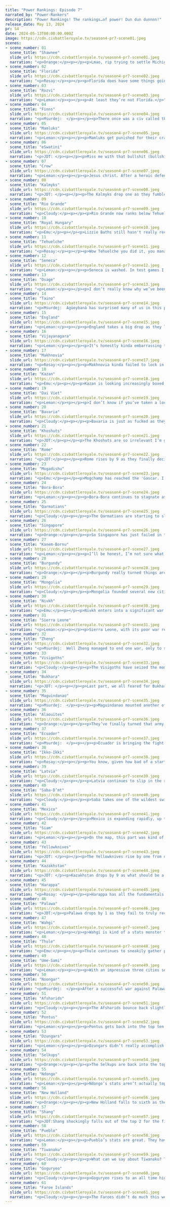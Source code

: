 ```yaml
---
title: "Power Rankings: Episode 7"
narrated_by: "Power-Rankers"
description: "Power Rankings! The rankings…of power! Dun dun dunnnn!"
release_date: May 13, 2024
pr: S4
date: 2024-05-13T00:00:00.000Z
image: https://cdn.civbattleroyale.tv/season4-pr7-scene01.jpeg
scenes:
- scene_number: 01
  scene_title: "Shawnee"
  slide_url: https://cdn.civbattleroyale.tv/season4-pr7-scene01.jpeg
  narration: "<p>Orange:</p><p></p><p>Lmao, rip trying to settle Michigan, should’ve tried to do that earlier instead of doing jack shit for so long.</p>"
- scene_number: 02
  scene_title: "Florida"
  slide_url: https://cdn.civbattleroyale.tv/season4-pr7-scene02.jpeg
  narration: "<p>Rosay:</p><p></p><p>Florida does have some things going for them, like for one they have a lot of areas they can settle. (narrator insert a 5 second pause here) Ok, so now that I got that out of the way, me giving Florida the highest ranking out of all the power rankers was more due to “hey they might die later than these other two civs just cause their region is weaker.” Florida's stats are shit and they’re being ganked by Taino of all civs, and as much as we deservedly shit on Seneca they can absolutely destroy Florida at any given moment. Absolute garbage tier civ that only escapes last because it's in competition with the Shawnee.</p>"
- scene_number: 03
  scene_title: "Rozvi"
  slide_url: https://cdn.civbattleroyale.tv/season4-pr7-scene03.jpeg
  narration: "<p>Leman:</p><p></p><p>At least they’re not Florida.</p>"
- scene_number: 04
  scene_title: "Finns"
  slide_url: https://cdn.civbattleroyale.tv/season4-pr7-scene04.jpeg
  narration: "<p>Msurdej:  </p><p></p><p>There once was a civ called the Finns</p><p>Who never got any real wins</p><p>They’ll sit on this earthDoing nothing of worth</p><p>Til the Ume-Sami kick in their shins</p>"
- scene_number: 05
  scene_title: "Mamluks"
  slide_url: https://cdn.civbattleroyale.tv/season4-pr7-scene05.jpeg
  narration: "<p>Leman:</p><p></p><p>Mamluks get punished for their crappy settling, finally, as Rashid gets captured by Rome. They settled too late, too little, and their cities were too far away from each other. Let me be real though, something like this was bound to happen eventually. It’s not over, over, but things are not looking good for Mamluks.</p>"
- scene_number: 06
  scene_title: "eSwatini"
  slide_url: https://cdn.civbattleroyale.tv/season4-pr7-scene06.jpeg
  narration: "<p>JDT: </p><p></p><p>Miss me with that bullshit (bullshit)</p><p>You ain't really wild, you a tourist (a tourist)</p><p>I be blackin' out with the purist (the purist)</p><p>I made a hundred thou' then I freaked it (I freaked it)</p><p>I made 500 thou' then I freaked it (I freaked it)</p><p>I bought a '87 for the weekend (the weekend)</p><p>This ain't what you want, this ain't what you want (what you want)</p><p>This ain't what you want, this ain't what you want (what you want)</p>"
- scene_number: 07
  scene_title: "Crow"
  slide_url: https://cdn.civbattleroyale.tv/season4-pr7-scene07.jpeg
  narration: "<p>Leman:</p><p></p><p>Jesus christ. After a heroic defense against the Yellowknives, Crow decided it would be really fun and cool to just hand away the city they spent two episodes defending. And to Thule! Not even Knives! Remember when we thought Crow was going to be great? </p>"
- scene_number: 08
  scene_title: "Kalmyks"
  slide_url: https://cdn.civbattleroyale.tv/season4-pr7-scene08.jpeg
  narration: "<p>JDT: </p><p></p><p>The Kalmyks drop one as they fumble the bag against Makhnovia whilst not really going anywhere in the stat sheet. But hey now, give props to the poverty civ for at least not being Florida. </p>"
- scene_number: 09
  scene_title: "Rio Grande"
  slide_url: https://cdn.civbattleroyale.tv/season4-pr7-scene09.jpeg
  narration: "<p>Cloudy:</p><p></p><p>Rio Grande now ranks below Tehuelche. That’s an accomplishment all on its own, I must say. But hey, at least they’re about to settle the Falklands, something even real life Argentina couldn’t do! Er, sorry, Rio Grande speaks Portuguese so I guess we have to call them “As Ilhas Malvinas” now.</p>"
- scene_number: 10
  scene_title: "Royal Hungary"
  slide_url: https://cdn.civbattleroyale.tv/season4-pr7-scene10.jpeg
  narration: "<p>Emu:</p><p></p><p>Lizzie Baths still hasn't really recovered from her horrible UA, not that she's doing much to even try. The Hungary-Makhnovia and Hungary-Latvia wars haven't done anything except grind troops on either side, and what are they going to do if not one of those? Try for Gazura? Bother Ludwig again? More likely just languish.</p>"
- scene_number: 11
  scene_title: "Tehuelche"
  slide_url: https://cdn.civbattleroyale.tv/season4-pr7-scene11.jpeg
  narration: "<p>Rosay:</p><p></p><p>Wow Tehuelche you did it, you managed to escape pure rump status by settling some shitty tundra islands. It's not like you look like a weaker version of Rio Grande and could easily be taken down by the pacific tourists once the tech level goes up enough. </p>"
- scene_number: 12
  scene_title: "Seneca"
  slide_url: https://cdn.civbattleroyale.tv/season4-pr7-scene12.jpeg
  narration: "<p>Leman:</p><p></p><p>Seneca is washed. In test games I don’t think Seneca had a single bad game. They were up there with Crow, Selkups, and Faroes, and were consistently excellent in every test game, dominating the east coast, settling Quebec, crushing Shawnee. And the actual game comes around and they are doing flatly fucking nothing. I’m so mad.</p>"
- scene_number: 13
  scene_title: "Osage"
  slide_url: https://cdn.civbattleroyale.tv/season4-pr7-scene13.jpeg
  narration: "<p>Leman:</p><p></p><p>I don’t really know why we’ve been ranking Osage this low. They’re bad, but they’re not like that bad. They’re irredeemably worthless like most other civs in the bottom quarter. Seneca is washed, Florida is dying, Shawnee is dead, and Crow is handing out cities like they’re a library. Osage has more than enough opportunities to raise its ranking and get back in this game. There’s even a little room for city settling! All is not lost.</p>"
- scene_number: 14
  scene_title: "Taino"
  slide_url: https://cdn.civbattleroyale.tv/season4-pr7-scene14.jpeg
  narration: "<p>Msurdej:  Agüeybaná has surprised many of us in this part. Not just by declaring war on Florida, but by actually taking a city! Port San Carlos continues to flip back and forth, but if it remains in Taino’s hands, it will be a great boon for them. A boon they desperately need, as Mexico has settled parts of the Caribbean, and New Holland seeks to join them. These neighbors will further restrict the Taino, making it even harder for them to break out of the 40s.</p>"
- scene_number: 15
  scene_title: "England"
  slide_url: https://cdn.civbattleroyale.tv/season4-pr7-scene15.jpeg
  narration: "<p>Leman:</p><p></p><p>England takes a big drop as they lose one of their two cities in continental Europe. They manage to replace it with a fourth city on the isles, but given that England’s overall position was tenuous at best and their military is all but exhausted I think they’re in quite a bit of trouble.</p>"
- scene_number: 16
  scene_title: "Vijayanagara"
  slide_url: https://cdn.civbattleroyale.tv/season4-pr7-scene16.jpeg
  narration: "<p>Leman:</p><p></p><p>It’s honestly kinda embarrassing that KDR didn’t manage to get Sri Lanka. Luckily, Harappa doesn’t really have a navy so they can capture it soon. Would have been easier to just settle it.</p>"
- scene_number: 17
  scene_title: "Makhnovia"
  slide_url: https://cdn.civbattleroyale.tv/season4-pr7-scene17.jpeg
  narration: "<p>Rosay:</p><p></p><p>Makhnovia kinda failed to lock in dominance over Eastern Europe this part, leading the subregion to be contested between them and Latvia. All metrics also point to them being weaker than Latvia, so don’t expect the gap between them to narrow as time goes by. They do have royal Hungary to feast on if they’re, well, hungry, but I don’t see them going too far in the future, even with some new land to play with.</p>"
- scene_number: 18
  scene_title: "Kazan"
  slide_url: https://cdn.civbattleroyale.tv/season4-pr7-scene18.jpeg
  narration: "<p>Emu:</p><p></p><p>Kazan is looking increasingly boxed in, and they're just about out of time to do anything about it. Nowhere to go, nothing to do about it, and backed up against the Urals. Where have we seen this before?</p><p></p><p>By the way Kazan sucks so much I wrote a different civ writeup and accidentally ascribed it to them.</p>"
- scene_number: 19
  scene_title: "Dai Viet"
  slide_url: https://cdn.civbattleroyale.tv/season4-pr7-scene19.jpeg
  narration: "<p>Leman:</p><p></p><p>I don’t know if you’ve taken a look at Dai Viet’s stats but they’re really, really weird. They seem to be going all in on culture – they have ten social policies already – that’s two full trees. They’re generating 120 culture per turn, which is kind of unbelievable. Second place in culture per turn is Faroes (because who else would it be) at only 85. </p><p></p><p>But culture is literally the only thing Dai Viet has going for them. Their science is mediocre, their population is low, their military is passable, and their production is actively bad. I don’t think this all-in culture strategy is going to work.</p><p></p>"
- scene_number: 20
  scene_title: "Bavaria"
  slide_url: https://cdn.civbattleroyale.tv/season4-pr7-scene20.jpeg
  narration: "<p>Cloudy:</p><p></p><p>Bavaria is just as fucked as they have been for the past several episodes now, but at least they plopped down a truly ghastly citadel in northern Italy to steal some random coastal tiles from Rome. I will tip my hat to their boldness, even if it won’t have any effect on the course of the game.</p>"
- scene_number: 21
  scene_title: "Khoshuts"
  slide_url: https://cdn.civbattleroyale.tv/season4-pr7-scene21.jpeg
  narration: "<p>JDT:</p><p></p><p>The Khoshuts are so irrelevant I’m going to keyboard mash the slide description and it’ll probably have more of an impact than them</p>"
- scene_number: 22
  scene_title: "Rome"
  slide_url: https://cdn.civbattleroyale.tv/season4-pr7-scene22.jpeg
  narration: "<p>JDT:</p><p></p><p>Rome rises by 9 as they finally decide to do the thing Rome did historically and invade North Africa to find success. And unlike real life, there is no opposition here. The Mamluks are a meme, and Rashid has actually fallen to Roman ships. With other cities like Port Loko and Tetouan in the region, and the possibility for further pushes against Egypt, it seems that Trajan has decided to take the opportunity no one else is seeing yet. Will this result in Imperium? Only time will tell. </p>"
- scene_number: 23
  scene_title: "Mogadishu"
  slide_url: https://cdn.civbattleroyale.tv/season4-pr7-scene23.jpeg
  narration: "<p>Emu:</p><p></p><p>Mogchamp has reached the 'Gascar. I repeat: Mogchamp has reached the 'Gascar. This is not a drill.</p>"
- scene_number: 24
  scene_title: "Bora-Bora"
  slide_url: https://cdn.civbattleroyale.tv/season4-pr7-scene24.jpeg
  narration: "<p>Leman:</p><p></p><p>Bora-Bora continues to stagnate as it turns out land wars are not their thing. Two cities on the South American mainland is decent, but really not enough. They should be settling, not declaring fruitless wars. It doesn’t help that the Pacific Rim is lined with powerhouses like Wahgi, Palawa, and Tiwanaku. The Pacific Islands are a weak start too, so just coasting, like Bora-Bora is doing, is just not enough to do well in this game.</p>"
- scene_number: 25
  scene_title: "Qarmatians"
  slide_url: https://cdn.civbattleroyale.tv/season4-pr7-scene25.jpeg
  narration: "<p>Cloudy:</p><p></p><p>The Qarmatians are starting to slip in the rankings as other civilizations rapidly settle the lands around their borders. If they attacked Saba or Harappa or Pontus, we could see Qarmback Part 2, but they need to act soon before all these fresh cities are reinforced. If they don’t, then their efforts thus far could be for nothing.</p>"
- scene_number: 26
  scene_title: "Singapore"
  slide_url: https://cdn.civbattleroyale.tv/season4-pr7-scene26.jpeg
  narration: "<p>Orange:</p><p></p><p>So Singapore has just failed in their attack, they got minimal army and minimal cities. Maybe if they had attacked Siam they could’ve done something, but now Siam is starting to look a bit beefy with so many cities. They could’ve also attacked Maguindanao after they got exhausted in war with Wahgi, but nope, Dai Viet is who to attack and lose against. Really what Singapore needs to do right now is rush galleasses and try to attack Siam or Maguindanao before they get their own ranged ships. Maybe they can found a city or two on the way, but they are quickly running out of space…</p>"
- scene_number: 27
  scene_title: "Kanem-Bornu"
  slide_url: https://cdn.civbattleroyale.tv/season4-pr7-scene27.jpeg
  narration: "<p>Leman:</p><p></p><p>I’ll be honest, I’m not sure what to make of Kanem-Bornu’s situation. On the one hand, they're at war with three neighbors, and that’s not great at all. On the other hand, the Ndongo front is kinda small, and the other two enemies, Alaouites and Mamluks, are not the scariest civs. On the other other hand, Kanem does not have the largest military on the planet and that’s not great for a 3 vs 1 war. But on the other other other hand those border Mamluk and Alaouites cities are kind of undefended? I guess that makes sense for a mid-tier weirdo.</p>"
- scene_number: 28
  scene_title: "Burgundy"
  slide_url: https://cdn.civbattleroyale.tv/season4-pr7-scene28.jpeg
  narration: "<p>Orange:</p><p></p><p>Burgundy really turned things around since their early game, taking the war to England and starting to push them off the continent. This is a real good war for them, and they have a good chance at creating a real nice core out of it. BUT, uh, the Visigoths exist… And the Visigoths are looking to ransack their south. If they can keep the Visigoths from being able to really get through the Pyrenees then they will have a nice empire after, but if the Pyrenees get broken through then taking cities off England is just going to be a stop-gap for a slow fall.</p>"
- scene_number: 29
  scene_title: "Mongolia"
  slide_url: https://cdn.civbattleroyale.tv/season4-pr7-scene29.jpeg
  narration: "<p>Cloudy:</p><p></p><p>Mongolia founded several new cities this episode but they still look a lot weaker than their high power neighbors. Every civ they share a border with—Shang, Goguryeo, the Dzungars, the Selkups—is in the top 10 this week. So I think it’s fair to say that while Mongolia isn’t a tiny civ with no hope, their path out of their current situation is, at best, very narrow.</p>"
- scene_number: 30
  scene_title: "Nivkh"
  slide_url: https://cdn.civbattleroyale.tv/season4-pr7-scene30.jpeg
  narration: "<p>Emu:</p><p></p><p>Nivkh enters into a significant war with top 5 power Goguryeo. That sounds bad, but those cities up near them look awful undefended, so it's not a nothing war, or worse; a suicidal one. Absolutely perfect timing on Umu's part, no notes.</p>"
- scene_number: 31
  scene_title: "Sierra Leone"
  slide_url: https://cdn.civbattleroyale.tv/season4-pr7-scene31.jpeg
  narration: "<p>Leman:</p><p></p><p>Sierra Leone, with its poor war record and weird settling patterns sits in the middle of the pack. They don’t really have a lot going for them right now. I think Alaouites and Kanem Bornu are kind of paper tigers so I think Sierra Leone might be able to take advantage of that, but honestly, Sierra Leone isn’t really a powerhouse themselves. Maybe they have a little time at least to get their shit together.</p>"
- scene_number: 32
  scene_title: "Zheng"
  slide_url: https://cdn.civbattleroyale.tv/season4-pr7-scene32.jpeg
  narration: "<p>Msurdej:  Well Zheng managed to end one war, only to start another soon after. Dai Viet is a better enemy to have than the Shang, as it’s closer to their own power level. But it’s going to be a difficult war to make any gains. Triremes aren’t a great option for invasions, and while Thanh Hoa has taken some damage, it probably won’t be enough to take the city. But then what is Koxinga to do? Wait until they get a better navy and go for the Ikko-Ikki? Get exceptionally lucky and get themselves a pizza party?</p>"
- scene_number: 33
  scene_title: "Visigoths"
  slide_url: https://cdn.civbattleroyale.tv/season4-pr7-scene33.jpeg
  narration: "<p>Cloudy:</p><p></p><p>The Visigoths have seized the moment they needed to seize, striking across the Pyrenees to retake Asturica right when Burgundy is most exhausted with its war against England. Earlier we had feared that the Visigoths would be trapped in the Iberian Peninsula, but their timing on this move was immaculate and might be the stroke of genius that saves them... IF they can succeed in taking a city or two. If they don’t, then it’s right back to square one for them.</p>"
- scene_number: 34
  scene_title: "Bukhara"
  slide_url: https://cdn.civbattleroyale.tv/season4-pr7-scene34.jpeg
  narration: "<p>JDT: </p><p></p><p>Last part, we all feared for Bukhara. The great Kazakh horde had descended upon them, and it seemed like they didn’t have the resources to defend themselves. It seemed almost inevitable they would lose things then enter stagnation and freefall. No options, no cities. </p><p></p><p>Then they proved us all wrong</p><p>Not only did they weather the whole of Kazakhstan’s military without losing a city, they are actually pressing back and looking like they can actually take a city from Kazakhstan! We really need to stop counting Muhammad Shaybani out, no matter how shit his position and stats seem, it always seems like he’ll find a way to claw his way into victory. What heights can they go from here? Probably not very high given his position, but never count them out.</p>"
- scene_number: 35
  scene_title: "Maguindanao"
  slide_url: https://cdn.civbattleroyale.tv/season4-pr7-scene35.jpeg
  narration: "<p>Msurdej:  </p><p></p><p>Maguindanao mounted another offensive against Korn, but so far, it hasn’t amounted to much. Muhammad Kudarat isn’t making enough units to keep up the attack, and it shows. If they want to get back in the good graces of the Power Rankers, they’re going to need to put in more effort.</p>"
- scene_number: 36
  scene_title: "Alaouites"
  slide_url: https://cdn.civbattleroyale.tv/season4-pr7-scene36.jpeg
  narration: "<p>Orange:</p><p></p><p>They’ve finally turned that army against someone, and that someone is that the unfortunate Kanem-Bornu. Now, the two do have pretty similar armies, 1500 vs 1200, but K-B has like, nothing near the border while the Alaouites have everything on the border. They also have more production to back it up though their cities are further away. So, if they can push quick enough, despite the not great army, they should be able to take some cities. But, they do have one major disadvantage: They are bankrupt, so will be losing units as they go… </p>"
- scene_number: 37
  scene_title: "Ecuador"
  slide_url: https://cdn.civbattleroyale.tv/season4-pr7-scene37.jpeg
  narration: "<p>Msurdej:  </p><p></p><p>Ecuador is bringing the fight to Mexico, and for now, it looks like they are winning. San Luis Potosí is taking damage, and it seems like Moreno has enough units to take it if he plays his cards right. Furthermore, Mexico doesn’t seem to be sending any counterattacks down Central America. But the more Ecuador pushes, the more it could be left vulnerable to Tiwanaku and New Holland. </p>"
- scene_number: 38
  scene_title: "Ikko-Ikki"
  slide_url: https://cdn.civbattleroyale.tv/season4-pr7-scene38.jpeg
  narration: "<p>Rosay:</p><p></p><p>You know, given how bad of a start Japan tends to be, Ikko Ikki is really punching above their weight class via taking on Shang and actually stealing a city off of Shang. They might actually hold one or two of them too with relatively minimal resources.</p><p></p><p>[Editor’s note: If Goguryeo doesn’t steal those cities from under their noses.]</p>"
- scene_number: 39
  scene_title: "Latvia"
  slide_url: https://cdn.civbattleroyale.tv/season4-pr7-scene39.jpeg
  narration: "<p>Cloudy:</p><p></p><p>Latvia continues to slip in the rankings as they show no signs of pushing back against Makhnovia. Royal Hungary is still grinding away at their western flank too, making slow but steady progress. Nothing suggests that a turnaround is imminent, so while Latvia remains an above average civ, they definitely appear battered and bloody. </p>"
- scene_number: 40
  scene_title: "Saba-D’mt"
  slide_url: https://cdn.civbattleroyale.tv/season4-pr7-scene40.jpeg
  narration: "<p>Cloudy:</p><p></p><p>Saba takes one of the wildest swings in recent memory as their unique ability suddenly kicks in, propelling their stats to the top of the pile, second only to the Faroe Islands. Saba now has by far the most production of any civ and the second highest crop yield—but it’s only temporary. Saba’s unique ability causes them to gain an extra trade route slot every time they settle a city next to a unique luxury resource, and during golden ages, they earn food and production in every city equivalent to 50% of their gold income from foreign trade. It’s unclear whether this was intended to have the effect that it did, but what this means is that for the duration of their current golden age, Saba is getting +20 food and +20 production in every single city. This bonus will end after 10 turns, but that’s long enough that it could allow Saba to overtake their neighbors in some respects, which has prompted us to push them way up the rankings—for now at least.</p>"
- scene_number: 41
  scene_title: "Mexico"
  slide_url: https://cdn.civbattleroyale.tv/season4-pr7-scene41.jpeg
  narration: "<p>Cloudy:</p><p></p><p>Mexico is expanding rapidly, up to 10 cities, but there are signs that Maximillian’s empire is under strain. Their stats just took a big dive, causing them to fall 11 places in the info addict rankings, and they places they’ve been settling are pretty disjointed and potentially hard to defend. Speaking of which, Mexico’s South American colony is under serious threat of being captured by Ecuador, despite its defensible position, because Mexico is unable to mobilize any troops to defend it. Don’t get me wrong, though—one episode is plenty of time for us to completely change our minds if Mexico suddenly starts reaping the rewards of all the new cities it has sown.</p>"
- scene_number: 42
  scene_title: "Siam"
  slide_url: https://cdn.civbattleroyale.tv/season4-pr7-scene42.jpeg
  narration: "<p>Leman:</p><p></p><p>On the map, this part was kind of quiet. Stats-wise, Siam had an incredible part. They’re up to 69 population. That’s 17 population growth from last episode, more than any other civ besides Saba and their golden age shenanigans. It's almost as much population as Eswatini has overall. Plus, they settled two cities, hopping up to 9 total, picked up two technologies too. Good for them, I’m excited.</p>"
- scene_number: 43
  scene_title: "Yellowknives"
  slide_url: https://cdn.civbattleroyale.tv/season4-pr7-scene43.jpeg
  narration: "<p>JDT: </p><p></p><p>The Yellowknives rise by one from other civs falling down. They didn’t do that much this part, and their stats are as good as ever with North America as passive as ever, but it's not exactly a good sign when the Shawnee, the literal last place civ, feels your military is bad enough for them to declare war on you. I understand pacifism is a thing, but this is CBR, so Akaitcho better get some units if he doesn’t want to get sent down to Acapulco.</p>"
- scene_number: 44
  scene_title: "Kazakhstan"
  slide_url: https://cdn.civbattleroyale.tv/season4-pr7-scene44.jpeg
  narration: "<p>JDT: </p><p>Kazakhstan drops by 9 as what should be a slam dunk for them turns into a disaster. After fumbling the Bukharan war, failing to convert their positional and material advantage into anything, they proceeded to get attacked by both their other neighbours in the Selkups, Dzungars, and Kazan. With armies breathing down their neck from 3 angles and a depleted military, it seems inevitable that Kazakhstan will lose something. The question now is what, how much, and to whom.</p>"
- scene_number: 45
  scene_title: "Harappa"
  slide_url: https://cdn.civbattleroyale.tv/season4-pr7-scene45.jpeg
  narration: "<p>Rosay: </p><p></p><p>Harappa has all the fundamentals of a top tier civ, Unfortunately, they’re stuck in South Asia, and their western neighbor is more than willing to invade them at any given notice. The problem isn’t even that “oh they have nowhere to expand” cause they can expand into their weaker neighbors, but they have to do so with early game tech through mountains and rivers, and just begging to take one or two cities from some powers that really can’t take them back. Man war in the subcontinent seems like hell but if they want to bounce back Harappa needs to bite the bullet.</p>"
- scene_number: 46
  scene_title: "Palawa"
  slide_url: https://cdn.civbattleroyale.tv/season4-pr7-scene46.jpeg
  narration: "<p>JDT:</p><p>Palawa drops by 1 as they fail to truly recover from that mean jab from Noongar. Their stats haven’t really moved, they haven’t really made any more additional cities, and they’re running out of space as their rivals start to settle up and land begins to become a scarce commodity. With their empire still vulnerable to another pounding by Noongar, or perhaps someone else, we just don’t have the highest confidence in them, especially with declining land to settle and stats starting to slip up. They’re not out by any stretch of the imagination, but we’re just not ultra confident in them.</p>"
- scene_number: 47
  scene_title: "Wahgi"
  slide_url: https://cdn.civbattleroyale.tv/season4-pr7-scene47.jpeg
  narration: "<p>Leman:</p><p></p><p>Wahgi is kind of a stats monster that’s had a rough couple of parts. They’ve got a Gate of the Sun powered economy running, giving them the second largest population and the second highest effective science, and these are excellent, excellent traits to have and are absolutely going to bear fruit soon enough. </p><p></p><p>However, these wars with Maguindanao and Noongar are rough. Wahgi hasn’t settled recently, they’ve got a small army and a low production. They didn’t get a tech this episode and they didn’t have that much population growth either. I personally think that this is a very temporary setback, Wahgi isn’t going to drop any cities to Noongar, and they deserve much better than 15th. Expect Wahgi to hop back into the top ten shortly. </p><p></p>"
- scene_number: 48
  scene_title: "Thule"
  slide_url: https://cdn.civbattleroyale.tv/season4-pr7-scene48.jpeg
  narration: "<p>Emu:</p><p></p><p>Thule continues to sneakily gather power, building their core up and sending settlers all across the great white North. They haven't really done anything relevant this game, but when they hit, I suspect they'll be hitting hard and fast. Yellowknives may be strong, but Canada is not theirs yet.</p>"
- scene_number: 49
  scene_title: "Ume-Sami"
  slide_url: https://cdn.civbattleroyale.tv/season4-pr7-scene49.jpeg
  narration: "<p>Leman:</p><p></p><p>With an impressive three cities settled this part (no, I don’t know where the third one is, but the stats say +3), Ume Sami finds itself finally entering the top quarter of civs again. It’s been slow going for our part 0 3rd-place civ, but Ume Sami’s strategy of slow and steady wins the race seems to be working. With a few more decent cities and some solid science to back them up, Ume Sami looks to sit comfortably in the top quarter of the rankings for the foreseeable future.</p>"
- scene_number: 50
  scene_title: "Noongar"
  slide_url: https://cdn.civbattleroyale.tv/season4-pr7-scene50.jpeg
  narration: "<p>Msurdej:  </p><p>After a successful war against Palawa, the Noongar want to see if lightning can strike twice. This time the Wahgi are in the crosshairs, with Yagan trying to kick them off the Australian subcontinent by taking Minj. While things have slowed for the invasion, it’s still a real possibility that Noongar could take the city. Further cementing their power on the subcontinent, but requiring them to break out of it to reach out of the Top 10.</p>"
- scene_number: 51
  scene_title: "Afsharids"
  slide_url: https://cdn.civbattleroyale.tv/season4-pr7-scene51.jpeg
  narration: "<p>Cloudy:</p><p></p><p>The Afsharids bounce back slightly after founding several new cities, with another settler heading into the fertile crescent for the first time since the Qarmatians seized their first attempt to claim that region. Their stats have also rebounded, rising to 10 cities, 13th in production, and 6th in military. Those numbers might go up even further with the numerous settlers wandering Afsharid lands, although they’re running out of places to put them. I would go so far as to say that the Qarmatians should probably start watching their backs. </p>"
- scene_number: 52
  scene_title: "Pontus"
  slide_url: https://cdn.civbattleroyale.tv/season4-pr7-scene52.jpeg
  narration: "<p>Leman:</p><p></p><p>Pontus gets back into the top ten as they settle a tenth city and clearly loom large over most of their neighbors. Qarmatians, Royal Hungary, Kalmyks and Mamluks are all exceptionally weak compared to Pontus. Not only does Pontus have more than enough military expansion opportunities, but they still have a little room to settle. The only real worry right now are the Afsharids, and I for one am excited for that eventual conflict.</p>"
- scene_number: 53
  scene_title: "Dzungars"
  slide_url: https://cdn.civbattleroyale.tv/season4-pr7-scene53.jpeg
  narration: "<p>Leman:</p><p></p><p>Dzungars didn’t really accomplish much this episode, but they are continuing to throw their weight around. This week, they’re going after Bukhara, and while they haven’t, and probably won’t make any inroads, they did manage to pull enough Bukharan troops to save Kazakhstan’s city of Tabriz. Which is probably not a great idea, given that Dzungars are also at war with Kazkahstan. Not really sure what Galdan Khan’s plan is here. Maybe he’s hoping for more city gifts?</p>"
- scene_number: 54
  scene_title: "Selkups"
  slide_url: https://cdn.civbattleroyale.tv/season4-pr7-scene54.jpeg
  narration: "<p>Orange:</p><p></p><p>The Selkups are back into the top 10 as we over here doing rankings think they will do well in this war with Kazakhstan. They’re also up to 11 cities now and very good production. If they can take a city or two they will have a pretty solid position as the masters of Russia, at least until Gogurt heads west…</p>"
- scene_number: 55
  scene_title: "Ndongo"
  slide_url: https://cdn.civbattleroyale.tv/season4-pr7-scene55.jpeg
  narration: "<p>Leman:</p><p></p><p>Ndongo’s stats aren’t actually top ten level. But they’re miles above everyone else in Africa (except Saba while they’re hopped up on Golden Age buffs). And Ndongo’s stats aren’t bad, they just aren’t fantastic. They’re more than good enough to get the job done. There are so many options too, Ndongo can go south and finish off Estatini and Rozvi. Or they can push into Kanem-Bornu, that won’t be too hard. Or maybe they turtle, found a couple more cities, and work on their stats. Opportunities are endless for Africa’s strongest civilization.</p>"
- scene_number: 56
  scene_title: "New Holland"
  slide_url: https://cdn.civbattleroyale.tv/season4-pr7-scene56.jpeg
  narration: "<p>Orange:</p><p></p><p>New Holland falls to sixth as their rival Tiwanaku climbs above them, really this part should’ve been a wakeup call to Johan to stop fighting Ecuador in the jungle and instead take on Big River or Taino, someone manageable. Settle those cities, take on the super weak neighbors, don’t fight a blood feud with someone on the other side of the Amazon, easy.</p>"
- scene_number: 57
  scene_title: "Shang"
  slide_url: https://cdn.civbattleroyale.tv/season4-pr7-scene57.jpeg
  narration: "<p>JDT:Shang shockingly falls out of the top 2 for the first time since part 2 as they flounder against the ascendant Goguryeo, losing Yanshi and Xinxiang to them with assistance of the Ikko Ikki. Even worse, it seems the two of them aren’t anywhere near done, and the Shang reserves are beginning to get low. Nevertheless, they remain in the top 10 as we are confident that ultimately, this is more of a bruise than a mortal wound. Shang still has space to grow and some of the best stats and growth potential in the whole cylinder. Losing those cities would hurt, but it's not the end of the world whatsoever. The burning fox’s flame ain’t out yet.</p>"
- scene_number: 58
  scene_title: "Pueblo"
  slide_url: https://cdn.civbattleroyale.tv/season4-pr7-scene58.jpeg
  narration: "<p>Leman:</p><p></p><p>Pueblo’s stats are great. They have a huge army, great production, 8 cities, decent tech, and a bunch of shitty neighbors makes Pueblo an easy top tier. I think it’s not quite all rosy for them though. They haven’t settled in a few parts, and losing that momentum isn’t great. Plus, I really don’t like Pueblo’s weirdly shaped empire. There are so many holes, it's really unconnected and I’m really worried Yellowknives or Mexico is gonna bisect their empire. That’s not really so important though, Pueblo is more than likely to fill in their empire. At least I hope.</p>"
- scene_number: 59
  scene_title: "Tiwanaku"
  slide_url: https://cdn.civbattleroyale.tv/season4-pr7-scene59.jpeg
  narration: "<p>Cloudy:</p><p></p><p>What can we say about Tiwanaku? Their stats are great, they’re in the top 5 in both military and production, and most importantly they have... *checks notes* 982 scouts? Alright uh gotcha</p>"
- scene_number: 60
  scene_title: "Goguryeo"
  slide_url: https://cdn.civbattleroyale.tv/season4-pr7-scene60.jpeg
  narration: "<p>Cloudy:</p><p></p><p>Goguryeo rises to an all time high of second, propelled by their excellent stats, including the greatest number of cities (tied with Shang); large military; and good production. Two formerly Shang cities are now flying the banner Goguryeo, which is an especially impressive feat considering that Shang was a top 3 civ since episode 2. Goguryeo does face a potential challenge, however, with Nivkh attacking from the north and several cities only lightly defending. Right now most of us aren’t too worried because the cities were even more thinly defended last time Nivkh attacked, and Nivkh failed then with a similar army composition to what they have now. But it’s definitely something we’ll need to keep an eye on, and if they bungle it badly, their position in the top 2 might be short-lived.</p>"
- scene_number: 61
  scene_title: "Faroe Islands"
  slide_url: https://cdn.civbattleroyale.tv/season4-pr7-scene61.jpeg
  narration: "<p>Cloudy:</p><p></p><p>The Faroes didn’t do much this week, but they didn’t need to. Their stats remain top tier, and we got some fascinating shots of Faroese Quebec, where their unique work boats have already claimed large swathes of bountiful ocean. Another settler is on its way too. Perhaps most notable, however, is that as of this week, the Faroe Islands are the last remaining civ that has neither declared a war, nor been declared war upon. Is that a sign that they might be the Yakutia of season 4, a stats powerhouse that refuses to do anything with its gifts? That remains to be seen, but I wouldn’t rule it out.</p>"
---
```

